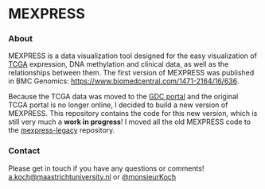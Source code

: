 MEXPRESS
========

### About

MEXPRESS is a data visualization tool designed for the easy visualization of [TCGA](https://tcga-data.nci.nih.gov/tcga/) expression, DNA methylation and clinical data, as well as the relationships between them. The first version of MEXPRESS was published in BMC Genomics: https://www.biomedcentral.com/1471-2164/16/636.

Because the TCGA data was moved to the [GDC portal](https://gdc.cancer.gov/) and the original TCGA portal is no longer online, I decided to build a new version of MEXPRESS. This repository contains the code for this new version, which is still very much a __work in progress__! I moved all the old MEXPRESS code to the [mexpress-legacy](https://github.com/akoch8/mexpress-legacy) repository.

### Contact

Please get in touch if you have any questions or comments! a.koch@maastrichtuniversity.nl or [@monsieurKoch](https://twitter.com/monsieurKoch)
